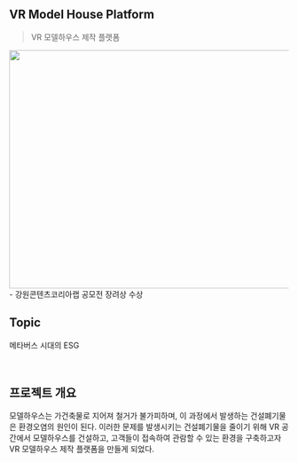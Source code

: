 ## VR Model House Platform
> VR 모델하우스 제작 플랫폼
<img src="https://user-images.githubusercontent.com/80818871/179646045-470eea5e-0a9c-4b30-94c9-ba063d75a442.png" width="750" height="430">
- 강원콘텐츠코리아랩 공모전 장려상 수상

## Topic
메타버스 시대의 ESG

<br>

## 프로젝트 개요
모델하우스는 가건축물로 지어져 철거가 불가피하며, 이 과정에서 발생하는 건설폐기물은 환경오염의 원인이 된다.
이러한 문제를 발생시키는 건설폐기물을 줄이기 위해 VR 공간에서 모델하우스를 건설하고, 고객들이 접속하여 관람할 수 있는 환경을 구축하고자
VR 모델하우스 제작 플랫폼을 만들게 되었다.





